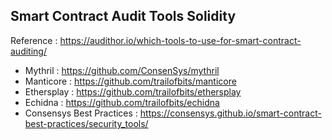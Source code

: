 
## Smart Contract Audit Tools Solidity

Reference : https://audithor.io/which-tools-to-use-for-smart-contract-auditing/

- Mythril : https://github.com/ConsenSys/mythril
- Manticore : https://github.com/trailofbits/manticore
- Ethersplay : https://github.com/trailofbits/ethersplay
- Echidna : https://github.com/trailofbits/echidna
- Consensys Best Practices : https://consensys.github.io/smart-contract-best-practices/security_tools/
